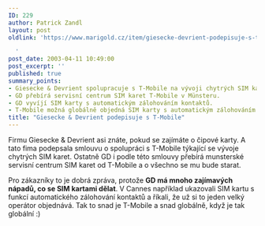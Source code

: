 ```yaml
---
ID: 229
author: Patrick Zandl
layout: post
oldlink: 'https://www.marigold.cz/item/giesecke-devrient-podepisuje-s-t-mobile

  '
post_date: 2003-04-11 10:49:00
post_excerpt: ''
published: true
summary_points:
- Giesecke & Devrient spolupracuje s T-Mobile na vývoji chytrých SIM karet.
- GD přebírá servisní centrum SIM karet T-Mobile v Münsteru.
- GD vyvíjí SIM karty s automatickým zálohováním kontaktů.
- T-Mobile možná globálně objedná SIM karty s automatickým zálohováním.
title: "Giesecke & Devrient podepisuje s T-Mobile"
---
```


<p>
Firmu Giesecke &amp; Devrient asi znáte, pokud se zajímáte o čipové karty. A tato fima podepsala smlouvu o spolupráci s T-Mobile týkající se vývoje chytrých SIM karet. Ostatně GD i podle této smlouvy přebírá munsterské servisní centrum SIM karet od T-Mobile a o všechno se mu bude starat. </p>

<p>
Pro zákazníky to je dobrá zpráva, protože <STRONG>GD má mnoho zajímavých nápadů, co se SIM kartami dělat</STRONG>. V Cannes například ukazovali SIM kartu s funkcí automatického zálohování kontaktů a říkali, že už si to jeden velký operátor objednává. Tak to snad je T-Mobile a snad globálně, když je tak globální :)</p>
